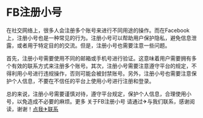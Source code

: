 # FB注册小号

在社交网络上，很多人会注册多个账号来进行不同用途的操作。而在Facebook上，注册小号也是一种常见的行为。注册小号可以帮助用户保护隐私，避免信息泄露，或者用于特定目的的交流。但是，注册小号也需要注意一些问题。

首先，注册小号需要使用不同的邮箱或手机号进行验证。这意味着用户需要拥有多个有效的联系方式来注册多个账号。其次，注册小号需要注意遵守平台的规定，不得利用小号进行违规操作，否则可能会被封禁账号。另外，注册小号也需要注意保护个人信息，不要在不信任的平台上使用小号进行注册和登录。

总的来说，注册小号需要谨慎对待，遵守平台规定，保护个人信息，合理使用小号，以免造成不必要的麻烦。更多 关于FB注册小号 请通过✈与我们联系，感谢阅读，谢谢！[点我✈联系](https://w.k02.cc)